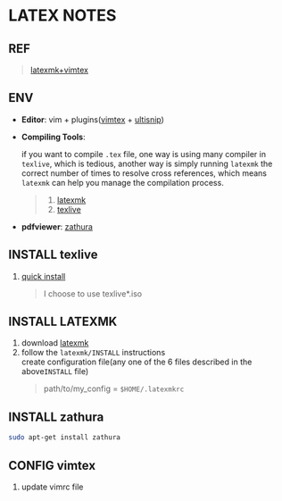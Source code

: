 # LATEX NOTES

## REF
> [latexmk+vimtex](
    https://macplay.github.io/posts/shi-yong-latexmk-bian-yi-tex-wen-jian/#latexmkrc)

## ENV
- **Editor**: vim + plugins([vimtex](https://github.com/lervag/vimtex) + [ultisnip]())
- **Compiling Tools**: 

    if you want to compile `.tex` file, one way is using many compiler in `texlive`,
    which is tedious, another way is simply running `latexmk`  the correct number of
    times to resolve cross references, which means `latexmk` can help you manage
    the compilation process.

    > 1. [latexmk](http://personal.psu.edu/jcc8//software/latexmk-jcc/)
    > 2. [texlive](http://tug.org/texlive/acquire-netinstall.html)
- **pdfviewer**: [zathura](https://pwmt.org/projects/zathura/)

## INSTALL texlive
1. [quick install](http://tug.org/texlive/quickinstall.html)
    >I choose to use texlive*.iso 

## INSTALL LATEXMK
1. download [latexmk](http://personal.psu.edu/jcc8//software/latexmk-jcc/latexmk-467.zip)
2. follow the `latexmk/INSTALL` instructions<br>
    create configuration file(any one of the 6 files described in the above`INSTALL` file)
    >path/to/my_config = `$HOME/.latexmkrc`

## INSTALL zathura
```bash
sudo apt-get install zathura
```

## CONFIG vimtex
1. update vimrc file
